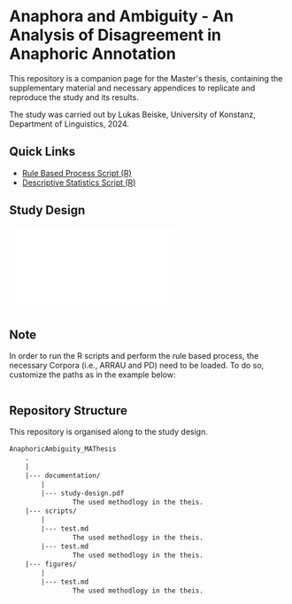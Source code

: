 # Anaphora and Ambiguity - An Analysis of Disagreement in Anaphoric Annotation

This repository is a companion page for the Master's thesis, containing the supplementary material and necessary appendices to replicate and reproduce the study and its results.

The study was carried out by Lukas Beiske, University of Konstanz, Department of Linguistics, 2024.

## Quick Links

* [Rule Based Process Script (R)](scripts/table.xlsx)
* [Descriptive Statistics Script (R)](scripts/)

## Study Design

![study-design](documentation/study-design.pdf)

## Note

In order to run the R scripts and perform the rule based process, the necessary Corpora (i.e., ARRAU and PD) need to be loaded. To do so, customize the paths as in the example below:

```r

```

## Repository Structure
This repository is organised along to the study design.

```
AnaphoricAmbiguity_MAThesis
    .
    |
    |--- documentation/
        |
        |--- study-design.pdf
                The used methodlogy in the theis.
    |--- scripts/
        |
        |--- test.md
                The used methodlogy in the theis.
        |--- test.md
                The used methodlogy in the theis.
    |--- figures/
        |
        |--- test.md
                The used methodlogy in the theis.
                    
```